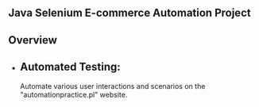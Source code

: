 
 <h2>Java Selenium E-commerce Automation Project</h2>

<h2><strong>Overview</strong></h2>

- <h2><strong>Automated Testing:</strong></h2>  Automate various user interactions and scenarios on the "automationpractice.pl" website.
  


